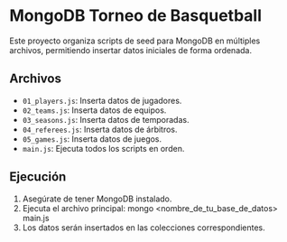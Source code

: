 # MongoDB Torneo de Basquetball

Este proyecto organiza scripts de seed para MongoDB en múltiples archivos, permitiendo insertar datos iniciales de forma ordenada.

## Archivos

- `01_players.js`: Inserta datos de jugadores.
- `02_teams.js`: Inserta datos de equipos.
- `03_seasons.js`: Inserta datos de temporadas.
- `04_referees.js`: Inserta datos de árbitros.
- `05_games.js`: Inserta datos de juegos.
- `main.js`: Ejecuta todos los scripts en orden.

## Ejecución

1. Asegúrate de tener MongoDB instalado.
2. Ejecuta el archivo principal:
   mongo <nombre_de_tu_base_de_datos> main.js
3. Los datos serán insertados en las colecciones correspondientes.
